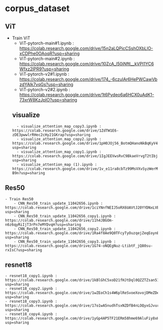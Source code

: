 # corpus_dataset

## ViT
- Train ViT
	- ViT-pytorch-main#1.ipynb : https://colab.research.google.com/drive/15n2aLQPicCSshOXbLlO-xCDPhe0OAoqR?usp=sharing
	- ViT-pytorch-main#2.ipynb : https://colab.research.google.com/drive/10ZcA_l50iNftl__kVPI1YC6Wfxz2IPR9?usp=sharing
	- ViT-pytorch-v2#1.ipynb : https://colab.research.google.com/drive/174_-6czulAr6HePWCawVbzdYAlk7vqGs?usp=sharing
	- ViT-pytorch-v2#2.ipynb : https://colab.research.google.com/drive/1t6Pydeo6a6HCX0uAdK1-73xrW8KzJpIO?usp=sharing
	## visualize
		- visualize_attention_map_copy3.ipynb : https://colab.research.google.com/drive/1ZdTW1E6-zDE3pwwlrRHec2cHy21GKrap?usp=sharing
		- visualize_attention_map_copy2.ipynb : https://colab.research.google.com/drive/1pH0JOj56_BotmQHanoNkBqKyV4zlhkmE?usp=sharing
		- visualize_attention_map_copy1.ipynb : https://colab.research.google.com/drive/1IgJEEVwsRvC9BkaeVrvgT2tIbj7nulDt?usp=sharing
		- visualize_attention_map (1).ipynb : https://colab.research.google.com/drive/1v_e11ra8cbTz99MsVXvSyzWerMPD-B9n?usp=sharing


## Res50
	- Train Res50
		- CNN_Res50_train_update_11042656.ipynb : https://colab.research.google.com/drive/1ciYNnfNEIJ5oRX6UAVtJ20YYDNxLVBmb?usp=sharing
		- CNN_Res50_train_update_11042656_copy1.ipynb : https://colab.research.google.com/drive/11h4JBGOm-n6z6qyRiIjT3rPn7eMYDvqH?usp=sharing
		- CNN_Res50_train_update_11042656_copy2.ipynb : https://colab.research.google.com/drive/1Ra4f8Ae9Q0TFcyTyOuzqejZeqEoynBp2?usp=sharing
		- CNN_Res50_train_update_11042656_copy3.ipynb : https://colab.research.google.com/drive/1G74-oNQEgNuz-LtibtF_jQ80su-rxIsC?usp=sharing
	
## resnet18
	- resnet18_copy1.ipynb : https://colab.research.google.com/drive/1kBlGhC5xoD21fHJtDql0QZZTZsan51ei?usp=sharing
	- resnet18_copy2.ipynb : https://colab.research.google.com/drive/1wZEoCh1s4W6plReSvoeXovojDMeZDepk?usp=sharing
	- resnet18_copy3.ipynb : https://colab.research.google.com/drive/17o1wA5nudhTsxNZDfB4nLOQyxGJvurmt?usp=sharing
	- resnet18_copy4.ipynb : https://colab.research.google.com/drive/1yGp4AP5TF21ERm58hme69AluFiy8xH4u?usp=sharing
	
	



